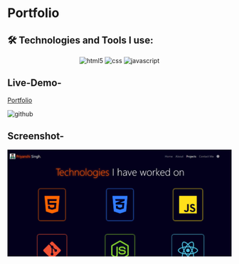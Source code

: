 # Portfolio
  ## 🛠️ Technologies and Tools I use:
<p align= center>
<img alt="html5" src="https://img.shields.io/badge/HTML5-E34F26?style=for-the-badge&logo=html5&logoColor=white" height="25px"/>
<img alt="css" src="https://img.shields.io/badge/CSS3-1572B6?style=for-the-badge&logo=css3&logoColor=white" height="25px"/>
<img alt="javascript" src="https://img.shields.io/badge/JavaScript-323330?style=for-the-badge&logo=javascript&logoColor=F7DF1E" height="25px"/>
</p>


## Live-Demo-
[Portfolio](https://prinshi30.github.io/Portfolio/)
<P>
<img alt =github src="https://img.shields.io/badge/GitHub-100000?style=for-the-badge&logo=github&logoColor=white"height="25px"/>
</P>

## Screenshot-
![image](https://github.com/Prinshi30/Portfolio/blob/ebf1caa6e4622d23f3e44efdcefceb67d4a3ff6e/portfolio)

